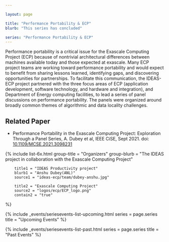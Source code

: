 ```yaml
---

layout: page

title: "Performance Portability & ECP"
blurb: "This series has concluded"

series: "Performance Portability & ECP"
---
```


<!-- Extended Description -->

Performance portability is a critical issue for the Exascale Computing Project (ECP) because of nontrivial architectural differences between machines available today and those expected at exascale. Many ECP project teams are working toward performance portability and would expect to benefit from sharing lessons learned, identifying gaps, and discovering opportunities for partnerships. To facilitate this communication, the IDEAS-ECP project partnered with the three focus areas of ECP (application development, software technology, and hardware and integration), and Department of Energy computing facilities, to lead a series of panel discussions on performance portability. The panels were organized around broadly common themes of algorithmic and data locality challenges.

## Related Paper

- Performance Portability in the Exascale Computing Project: Exploration Through a Panel Series, A. Dubey et al, IEEE CiSE, Sept 2021. doi: [10.1109/MCSE.2021.3098231](https://doi.org/10.1109/MCSE.2021.3098231)

<!-- Organizers -->

{% 	include list-6x.html 
		group-title = "Organizers"
		group-blurb = "The IDEAS project in collaboration with the Exascale Computing Project"

		title1 = "IDEAS Productivity project"
		blurb1 = "Anshu Dubey(ANL)"
		source1 = "ideas-ecp/team/dubey-anshu.jpg"

		title2 = "Exascale Computing Project"
		source2 = "logos/ecp/ECP_logo.png"
		contain2 = "true"
%}

<!-- Upcoming Event List -->

{% 	include _events/seriesevents-list-upcoming.html 
    series = page.series
    title = "Upcoming Events"
%}

<!-- Past Event List -->

{% 	include _events/seriesevents-list-past.html 
    series = page.series
    title = "Past Events"
%}

